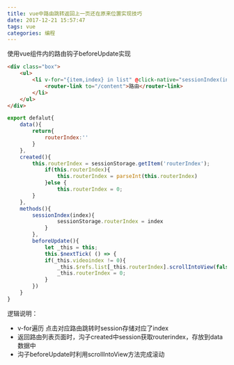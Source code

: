 ```yaml
---
title: vue中路由跳转返回上一页还在原来位置实现技巧
date: 2017-12-21 15:57:47
tags: vue
categories: 编程
---
```

使用vue组件内的路由钩子beforeUpdate实现

<!-- more -->
```html
<div class="box">
    <ul>
        <li v-for="{item,index} in list" @click-native="sessionIndex(index)" ref="list">
            <router-link to="/content">路由</router-link>
        </li>
    </ul>
</div>
```
```javascript
export defalut{
    data(){
        return{
            routerIndex:''
        }
    },
    created(){
        this.routerIndex = sessionStorage.getItem('routerIndex');
            if(this.routerIndex){
                this.routerIndex = parseInt(this.routerIndex)
            }else {
                this.routerIndex = 0;
        }
    },
    methods(){
        sessionIndex(index){
                sessionStorage.routerIndex = index
            }			
        },
        beforeUpdate(){
            let _this = this;
            this.$nextTick( () => {
            if(_this.videoindex != 0){
                _this.$refs.list[_this.routerIndex].scrollIntoView(false);
                _this.routerIndex = 0;
            }
        })
    }
}
```

逻辑说明：
- v-for遍历 点击对应路由跳转时session存储对应了index
- 返回路由列表页面时，沟子created中session获取routerindex，存放到data数据中
- 沟子beforeUpdate时利用scrollIntoView方法完成滚动